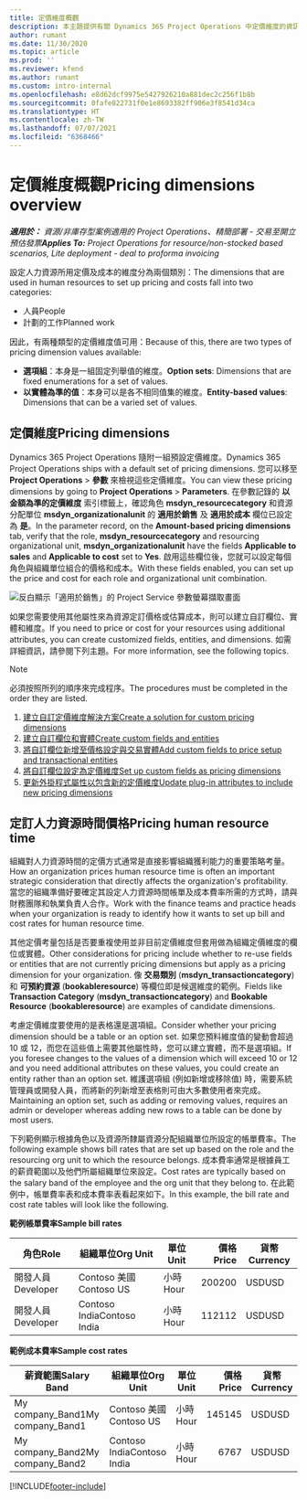 ```yaml
---
title: 定價維度概觀
description: 本主題提供有關 Dynamics 365 Project Operations 中定價維度的資訊。
author: rumant
ms.date: 11/30/2020
ms.topic: article
ms.prod: ''
ms.reviewer: kfend
ms.author: rumant
ms.custom: intro-internal
ms.openlocfilehash: e8d62dcf9975e5427926210a881dec2c256f1b8b
ms.sourcegitcommit: 0fafe022731f0e1e8693382ff906e3f8541d34ca
ms.translationtype: HT
ms.contentlocale: zh-TW
ms.lasthandoff: 07/07/2021
ms.locfileid: "6368466"
---
```

# <a name="pricing-dimensions-overview"></a><span data-ttu-id="023f2-103">定價維度概觀</span><span class="sxs-lookup"><span data-stu-id="023f2-103">Pricing dimensions overview</span></span>

<span data-ttu-id="023f2-104">_**適用於：** 資源/非庫存型案例適用的 Project Operations、精簡部署 - 交易至開立預估發票_</span><span class="sxs-lookup"><span data-stu-id="023f2-104">_**Applies To:** Project Operations for resource/non-stocked based scenarios, Lite deployment - deal to proforma invoicing_</span></span>

<span data-ttu-id="023f2-105">設定人力資源所用定價及成本的維度分為兩個類別：</span><span class="sxs-lookup"><span data-stu-id="023f2-105">The dimensions that are used in human resources to set up pricing and costs fall into two categories:</span></span>

- <span data-ttu-id="023f2-106">人員</span><span class="sxs-lookup"><span data-stu-id="023f2-106">People</span></span>
- <span data-ttu-id="023f2-107">計劃的工作</span><span class="sxs-lookup"><span data-stu-id="023f2-107">Planned work</span></span>

<span data-ttu-id="023f2-108">因此，有兩種類型的定價維度值可用：</span><span class="sxs-lookup"><span data-stu-id="023f2-108">Because of this, there are two types of pricing dimension values available:</span></span>

- <span data-ttu-id="023f2-109">**選項組**：本身是一組固定列舉值的維度。</span><span class="sxs-lookup"><span data-stu-id="023f2-109">**Option sets**: Dimensions that are fixed enumerations for a set of values.</span></span>
- <span data-ttu-id="023f2-110">**以實體為準的值**：本身可以是各不相同值集的維度。</span><span class="sxs-lookup"><span data-stu-id="023f2-110">**Entity-based values**: Dimensions that can be a varied set of values.</span></span>

## <a name="pricing-dimensions"></a><span data-ttu-id="023f2-111">定價維度</span><span class="sxs-lookup"><span data-stu-id="023f2-111">Pricing dimensions</span></span>

<span data-ttu-id="023f2-112">Dynamics 365 Project Operations 隨附一組預設定價維度。</span><span class="sxs-lookup"><span data-stu-id="023f2-112">Dynamics 365 Project Operations ships with a default set of pricing dimensions.</span></span> <span data-ttu-id="023f2-113">您可以移至 **Project Operations** > **參數** 來檢視這些定價維度。</span><span class="sxs-lookup"><span data-stu-id="023f2-113">You can view these pricing dimensions by going to **Project Operations** > **Parameters**.</span></span> <span data-ttu-id="023f2-114">在參數記錄的 **以金額為準的定價維度** 索引標籤上，確認角色 **msdyn_resourcecategory** 和資源分配單位 **msdyn_organizationalunit** 的 **適用於銷售** 及 **適用於成本** 欄位已設定為 **是**。</span><span class="sxs-lookup"><span data-stu-id="023f2-114">In the parameter record, on the **Amount-based pricing dimensions** tab, verify that the role, **msdyn_resourcecategory** and resourcing organizational unit, **msdyn_organizationalunit** have the fields **Applicable to sales** and **Applicable to cost** set to **Yes**.</span></span> <span data-ttu-id="023f2-115">啟用這些欄位後，您就可以設定每個角色與組織單位組合的價格和成本。</span><span class="sxs-lookup"><span data-stu-id="023f2-115">With these fields enabled, you can set up the price and cost for each role and organizational unit combination.</span></span>

![反白顯示「適用於銷售」的 Project Service 參數螢幕擷取畫面](media/PS-OOB-parameters.png)

<span data-ttu-id="023f2-117">如果您需要使用其他屬性來為資源定訂價格或估算成本，則可以建立自訂欄位、實體和維度。</span><span class="sxs-lookup"><span data-stu-id="023f2-117">If you need to price or cost for your resources using additional attributes, you can create customized fields, entities, and dimensions.</span></span> <span data-ttu-id="023f2-118">如需詳細資訊，請參閱下列主題。</span><span class="sxs-lookup"><span data-stu-id="023f2-118">For more information, see the following topics.</span></span> 
  
  > [!NOTE]
  > <span data-ttu-id="023f2-119">必須按照所列的順序來完成程序。</span><span class="sxs-lookup"><span data-stu-id="023f2-119">The procedures must be completed in the order they are listed.</span></span>

1. [<span data-ttu-id="023f2-120">建立自訂定價維度解決方案</span><span class="sxs-lookup"><span data-stu-id="023f2-120">Create a solution for custom pricing dimensions</span></span>](../sales/create-solution-custompd.md)
2. [<span data-ttu-id="023f2-121">建立自訂欄位和實體</span><span class="sxs-lookup"><span data-stu-id="023f2-121">Create custom fields and entities</span></span>](create-custom-fields-entities-pricing-dimensions.md)
3. [<span data-ttu-id="023f2-122">將自訂欄位新增至價格設定與交易實體</span><span class="sxs-lookup"><span data-stu-id="023f2-122">Add custom fields to price setup and transactional entities</span></span>](add-custom-fields-price-setup-transactional-entities.md)
4. [<span data-ttu-id="023f2-123">將自訂欄位設定為定價維度</span><span class="sxs-lookup"><span data-stu-id="023f2-123">Set up custom fields as pricing dimensions</span></span>](set-up-custom-fields-pricing-dimensions.md)
5. [<span data-ttu-id="023f2-124">更新外掛程式屬性以包含新的定價維度</span><span class="sxs-lookup"><span data-stu-id="023f2-124">Update plug-in attributes to include new pricing dimensions</span></span>](update-plugin-attributes-pd.md)


## <a name="pricing-human-resource-time"></a><span data-ttu-id="023f2-125">定訂人力資源時間價格</span><span class="sxs-lookup"><span data-stu-id="023f2-125">Pricing human resource time</span></span>
<span data-ttu-id="023f2-126">組織對人力資源時間的定價方式通常是直接影響組織獲利能力的重要策略考量。</span><span class="sxs-lookup"><span data-stu-id="023f2-126">How an organization prices human resource time is often an important strategic consideration that directly affects the organization's profitability.</span></span> <span data-ttu-id="023f2-127">當您的組織準備好要確定其設定人力資源時間帳單及成本費率所需的方式時，請與財務團隊和執業負責人合作。</span><span class="sxs-lookup"><span data-stu-id="023f2-127">Work with the finance teams and practice heads when your organization is ready to identify how it wants to set up bill and cost rates for human resource time.</span></span>

<span data-ttu-id="023f2-128">其他定價考量包括是否要重複使用並非目前定價維度但套用做為組織定價維度的欄位或實體。</span><span class="sxs-lookup"><span data-stu-id="023f2-128">Other considerations for pricing include whether to re-use fields or entities that are not currently pricing dimensions but apply as a pricing dimension for your organization.</span></span> <span data-ttu-id="023f2-129">像 **交易類別** (**msdyn_transactioncategory**) 和 **可預約資源** (**bookableresource**) 等欄位即是候選維度的範例。</span><span class="sxs-lookup"><span data-stu-id="023f2-129">Fields like **Transaction Category** (**msdyn_transactioncategory**) and **Bookable Resource** (**bookableresource**) are examples of candidate dimensions.</span></span> 

<span data-ttu-id="023f2-130">考慮定價維度要使用的是表格還是選項組。</span><span class="sxs-lookup"><span data-stu-id="023f2-130">Consider whether your pricing dimension should be a table or an option set.</span></span> <span data-ttu-id="023f2-131">如果您預料維度值的變動會超過 10 或 12，而您在這些值上需要其他屬性時，您可以建立實體，而不是選項組。</span><span class="sxs-lookup"><span data-stu-id="023f2-131">If you foresee changes to the values of a dimension which will exceed 10 or 12 and you need additional attributes on these values, you could create an entity rather than an option set.</span></span> <span data-ttu-id="023f2-132">維護選項組 (例如新增或移除值) 時，需要系統管理員或開發人員，而將新的列新增至表格則可由大多數使用者來完成。</span><span class="sxs-lookup"><span data-stu-id="023f2-132">Maintaining an option set, such as adding or removing values, requires an admin or developer whereas adding new rows to a table can be done by most users.</span></span>

<span data-ttu-id="023f2-133">下列範例顯示根據角色以及資源所隸屬資源分配組織單位所設定的帳單費率。</span><span class="sxs-lookup"><span data-stu-id="023f2-133">The following example shows bill rates that are set up based on the role and the resourcing org unit to which the resource belongs.</span></span> <span data-ttu-id="023f2-134">成本費率通常是根據員工的薪資範圍以及他們所屬組織單位來設定。</span><span class="sxs-lookup"><span data-stu-id="023f2-134">Cost rates are typically based on the salary band of the employee and the org unit that they belong to.</span></span> <span data-ttu-id="023f2-135">在此範例中，帳單費率表和成本費率表看起來如下。</span><span class="sxs-lookup"><span data-stu-id="023f2-135">In this example, the bill rate and cost rate tables will look like the following.</span></span>

<span data-ttu-id="023f2-136">**範例帳單費率**</span><span class="sxs-lookup"><span data-stu-id="023f2-136">**Sample bill rates**</span></span>

| <span data-ttu-id="023f2-137">角色</span><span class="sxs-lookup"><span data-stu-id="023f2-137">Role</span></span>        | <span data-ttu-id="023f2-138">組織單位</span><span class="sxs-lookup"><span data-stu-id="023f2-138">Org Unit</span></span>    |<span data-ttu-id="023f2-139">單位</span><span class="sxs-lookup"><span data-stu-id="023f2-139">Unit</span></span>      |<span data-ttu-id="023f2-140">價格</span><span class="sxs-lookup"><span data-stu-id="023f2-140">Price</span></span>      |<span data-ttu-id="023f2-141">貨幣</span><span class="sxs-lookup"><span data-stu-id="023f2-141">Currency</span></span>  |
| ------------|-------------|----------|----------:|----------|
| <span data-ttu-id="023f2-142">開發人員</span><span class="sxs-lookup"><span data-stu-id="023f2-142">Developer</span></span>   | <span data-ttu-id="023f2-143">Contoso 美國</span><span class="sxs-lookup"><span data-stu-id="023f2-143">Contoso US</span></span>  |<span data-ttu-id="023f2-144">小時</span><span class="sxs-lookup"><span data-stu-id="023f2-144">Hour</span></span> | <span data-ttu-id="023f2-145">200</span><span class="sxs-lookup"><span data-stu-id="023f2-145">200</span></span>|<span data-ttu-id="023f2-146">USD</span><span class="sxs-lookup"><span data-stu-id="023f2-146">USD</span></span>     |
| <span data-ttu-id="023f2-147">開發人員</span><span class="sxs-lookup"><span data-stu-id="023f2-147">Developer</span></span>   | <span data-ttu-id="023f2-148">Contoso India</span><span class="sxs-lookup"><span data-stu-id="023f2-148">Contoso India</span></span> |<span data-ttu-id="023f2-149">小時</span><span class="sxs-lookup"><span data-stu-id="023f2-149">Hour</span></span>|   <span data-ttu-id="023f2-150">112</span><span class="sxs-lookup"><span data-stu-id="023f2-150">112</span></span>|<span data-ttu-id="023f2-151">USD</span><span class="sxs-lookup"><span data-stu-id="023f2-151">USD</span></span>     |


<span data-ttu-id="023f2-152">**範例成本費率**</span><span class="sxs-lookup"><span data-stu-id="023f2-152">**Sample cost rates**</span></span>

| <span data-ttu-id="023f2-153">薪資範圍</span><span class="sxs-lookup"><span data-stu-id="023f2-153">Salary Band</span></span>     | <span data-ttu-id="023f2-154">組織單位</span><span class="sxs-lookup"><span data-stu-id="023f2-154">Org Unit</span></span>    |<span data-ttu-id="023f2-155">單位</span><span class="sxs-lookup"><span data-stu-id="023f2-155">Unit</span></span>      |<span data-ttu-id="023f2-156">價格</span><span class="sxs-lookup"><span data-stu-id="023f2-156">Price</span></span>      |<span data-ttu-id="023f2-157">貨幣</span><span class="sxs-lookup"><span data-stu-id="023f2-157">Currency</span></span>  |
| ----------------|-------------|----------|----------:|----------|
| <span data-ttu-id="023f2-158">My company_Band1</span><span class="sxs-lookup"><span data-stu-id="023f2-158">My company_Band1</span></span> | <span data-ttu-id="023f2-159">Contoso 美國</span><span class="sxs-lookup"><span data-stu-id="023f2-159">Contoso US</span></span>  |<span data-ttu-id="023f2-160">小時</span><span class="sxs-lookup"><span data-stu-id="023f2-160">Hour</span></span> | <span data-ttu-id="023f2-161">145</span><span class="sxs-lookup"><span data-stu-id="023f2-161">145</span></span>|<span data-ttu-id="023f2-162">USD</span><span class="sxs-lookup"><span data-stu-id="023f2-162">USD</span></span>     |
| <span data-ttu-id="023f2-163">My company_Band2</span><span class="sxs-lookup"><span data-stu-id="023f2-163">My company_Band2</span></span> | <span data-ttu-id="023f2-164">Contoso India</span><span class="sxs-lookup"><span data-stu-id="023f2-164">Contoso India</span></span> |<span data-ttu-id="023f2-165">小時</span><span class="sxs-lookup"><span data-stu-id="023f2-165">Hour</span></span>|   <span data-ttu-id="023f2-166">67</span><span class="sxs-lookup"><span data-stu-id="023f2-166">67</span></span>|<span data-ttu-id="023f2-167">USD</span><span class="sxs-lookup"><span data-stu-id="023f2-167">USD</span></span>     |


[!INCLUDE[footer-include](../includes/footer-banner.md)]